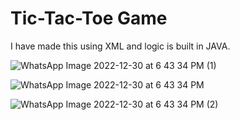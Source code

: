 # Tic-Tac-Toe Game

I have made this using XML and logic is built in JAVA.

![WhatsApp Image 2022-12-30 at 6 43 34 PM (1)](https://user-images.githubusercontent.com/106422654/210073965-ed51a55f-376c-427e-b858-4a822402267d.jpeg)

![WhatsApp Image 2022-12-30 at 6 43 34 PM](https://user-images.githubusercontent.com/106422654/210073986-f2a45a96-76a2-44d8-9166-1e80685fa047.jpeg)

![WhatsApp Image 2022-12-30 at 6 43 34 PM (2)](https://user-images.githubusercontent.com/106422654/210074004-91c67534-154b-4be2-ad9a-6d1259759e50.jpeg)
